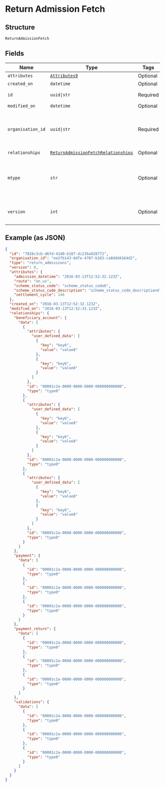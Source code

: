 
# Return Admission Fetch

## Structure

`ReturnAdmissionFetch`

## Fields

| Name | Type | Tags | Description |
|  --- | --- | --- | --- |
| `attributes` | [`Attributes9`](../../doc/models/attributes-9.md) | Optional | - |
| `created_on` | `datetime` | Optional | - |
| `id` | `uuid\|str` | Required | Unique resource ID |
| `modified_on` | `datetime` | Optional | - |
| `organisation_id` | `uuid\|str` | Required | Unique ID of the organisation this resource is created by |
| `relationships` | [`ReturnAdmissionFetchRelationships`](../../doc/models/return-admission-fetch-relationships.md) | Optional | - |
| `mtype` | `str` | Optional | Name of the resource type<br>**Constraints**: *Pattern*: `^[A-Za-z_]*$` |
| `version` | `int` | Optional | Version number<br>**Constraints**: `>= 0` |

## Example (as JSON)

```json
{
  "id": "7826c3cb-d6fd-41d0-b187-dc23ba928772",
  "organisation_id": "ee2fb143-6dfe-4787-b183-ca8ddd4164d2",
  "type": "return_admissions",
  "version": 0,
  "attributes": {
    "admission_datetime": "2016-03-13T12:52:32.123Z",
    "route": "on_us",
    "scheme_status_code": "scheme_status_code6",
    "scheme_status_code_description": "scheme_status_code_description4",
    "settlement_cycle": 146
  },
  "created_on": "2016-03-13T12:52:32.123Z",
  "modified_on": "2016-03-13T12:52:32.123Z",
  "relationships": {
    "beneficiary_account": {
      "data": [
        {
          "attributes": {
            "user_defined_data": [
              {
                "key": "key6",
                "value": "value8"
              },
              {
                "key": "key6",
                "value": "value8"
              }
            ]
          },
          "id": "00001c2a-0000-0000-0000-000000000000",
          "type": "type0"
        },
        {
          "attributes": {
            "user_defined_data": [
              {
                "key": "key6",
                "value": "value8"
              },
              {
                "key": "key6",
                "value": "value8"
              }
            ]
          },
          "id": "00001c2a-0000-0000-0000-000000000000",
          "type": "type0"
        },
        {
          "attributes": {
            "user_defined_data": [
              {
                "key": "key6",
                "value": "value8"
              },
              {
                "key": "key6",
                "value": "value8"
              }
            ]
          },
          "id": "00001c2a-0000-0000-0000-000000000000",
          "type": "type0"
        }
      ]
    },
    "payment": {
      "data": [
        {
          "id": "00001c2a-0000-0000-0000-000000000000",
          "type": "type0"
        },
        {
          "id": "00001c2a-0000-0000-0000-000000000000",
          "type": "type0"
        },
        {
          "id": "00001c2a-0000-0000-0000-000000000000",
          "type": "type0"
        }
      ]
    },
    "payment_return": {
      "data": [
        {
          "id": "00001c2a-0000-0000-0000-000000000000",
          "type": "type0"
        },
        {
          "id": "00001c2a-0000-0000-0000-000000000000",
          "type": "type0"
        },
        {
          "id": "00001c2a-0000-0000-0000-000000000000",
          "type": "type0"
        }
      ]
    },
    "validations": {
      "data": [
        {
          "id": "00001c2a-0000-0000-0000-000000000000",
          "type": "type0"
        },
        {
          "id": "00001c2a-0000-0000-0000-000000000000",
          "type": "type0"
        },
        {
          "id": "00001c2a-0000-0000-0000-000000000000",
          "type": "type0"
        }
      ]
    }
  }
}
```

